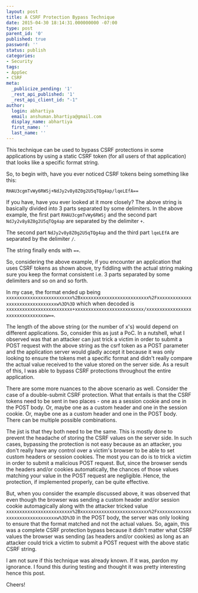 ```yaml
---
layout: post
title: A CSRF Protection Bypass Technique
date: 2015-04-30 18:14:31.000000000 -07:00
type: post
parent_id: '0'
published: true
password: ''
status: publish
categories:
- Security
tags:
- AppSec
- CSRF
meta:
  _publicize_pending: '1'
  _rest_api_published: '1'
  _rest_api_client_id: "-1"
author:
  login: abhartiya
  email: anshuman.bhartiya@gmail.com
  display_name: abhartiya
  first_name: ''
  last_name: ''
---
```


This technique can be used to bypass CSRF protections in some applications by using a static CSRF token (for all users of that application) that looks like a specific format string.

So, to begin with, have you ever noticed CSRF tokens being something like this:
```
RHAU3cgmTvWy6RWSj+NdJy2v8y8Z0g2U5qTQg4ap/lqeLEfA==
```

If you have, have you ever looked at it more closely? The above string is basically divided into 3 parts separated by some delimiters. In the above example, the first part `RHAU3cgmTvWy6RWSj` and the second part `NdJy2v8y8Z0g2U5qTQg4ap` are separated by the delimiter `+`. 

The second part `NdJy2v8y8Z0g2U5qTQg4ap` and the third part `lqeLEfA` are separated by the delimiter `/`. 

The string finally ends with `==`.

So, considering the above example, if you encounter an application that uses CSRF tokens as shown above, try fiddling with the actual string making sure you keep the format consistent i.e. 3 parts separated by some delimiters and so on and so forth.

In my case, the format ended up being `xxxxxxxxxxxxxxxxxxxxxxxxx%2Bxxxxxxxxxxxxxxxxxxxxxxxxxx%2Fxxxxxxxxxxxxxxxxxxxxxxxxxxxxxxxxw%3D%3D` which when decoded is `xxxxxxxxxxxxxxxxxxxxxxxxx+xxxxxxxxxxxxxxxxxxxxxxxxxx/xxxxxxxxxxxxxxxxxxxxxxxxxxxxxxxxw==`. 

The length of the above string (or the number of x's) would depend on different applications. So, consider this as just a PoC. In a nutshell, what I observed was that an attacker can just trick a victim in order to submit a POST request with the above string as the csrf token as a POST parameter and the application server would gladly accept it because it was only looking to ensure the tokens met a specific format and didn't really compare the actual value received to the value stored on the server side. As a result of this, I was able to bypass CSRF protections throughout the entire application.

There are some more nuances to the above scenario as well. Consider the case of a double-submit CSRF protection. What that entails is that the CSRF tokens need to be sent in two places - one as a session cookie and one in the POST body. Or, maybe one as a custom header and one in the session cookie. Or, maybe one as a custom header and one in the POST body. There can be multiple possible combinations.

The jist is that they both need to be the same. This is mostly done to prevent the headache of storing the CSRF values on the server side. In such cases, bypassing the protection is not easy because as an attacker, you don't really have any control over a victim's browser to be able to set custom headers or session cookies. The most you can do is to trick a victim in order to submit a malicious POST request. But, since the browser sends the headers and/or cookies automatically, the chances of those values matching your value in the POST request are negligible. Hence, the protection, if implemented properly, can be quite effective.

But, when you consider the example discussed above, it was observed that even though the browser was sending a custom header and/or session cookie automagically along with the attacker tricked value `xxxxxxxxxxxxxxxxxxxxxxxxx%2Bxxxxxxxxxxxxxxxxxxxxxxxxxx%2Fxxxxxxxxxxxxxxxxxxxxxxxxxxxxxxxxw%3D%3D` in the POST body, the server was only looking to ensure that the format matched and not the actual values. So, again, this was a complete CSRF protection bypass because it didn't matter what CSRF values the browser was sending (as headers and/or cookies) as long as an attacker could trick a victim to submit a POST request with the above static CSRF string.

I am not sure if this technique was already known. If it was, pardon my ignorance. I found this during testing and thought it was pretty interesting hence this post.

Cheers!
